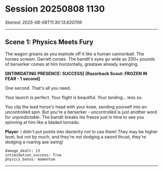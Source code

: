 # Session 20250808 1130

*Started: 2025-08-08T11:30:13.620706*

---

## Scene 1: Physics Meets Fury

The wagon groans as you explode off it like a human cannonball. The horses scream. Garrett curses. The bandit's eyes go wide as 200+ pounds of berserker comes at him horizontally, greataxe already swinging.

**[INTIMIDATING PRESENCE: SUCCESS]**
**[Razorback Scout: FROZEN IN FEAR - 1 second]**

One second. That's all you need.

Your launch is perfect. Your flight is beautiful. Your landing... less so.

You clip the lead horse's head with your knee, sending yourself into an uncontrolled spin. But you're a berserker - uncontrolled is just another word for *unpredictable*. The bandit breaks his freeze just in time to see you spinning at him like a bladed tornado.

**Player**: I didn't put points into dexterity not to use them\! They may be higher level, but not by much, and they're not dodging a sword thrust, they're dodging a roaring axe swing\!

```
damage_dealt: 13
intimidation_success: True
physics_bonus: momentum
```

---

